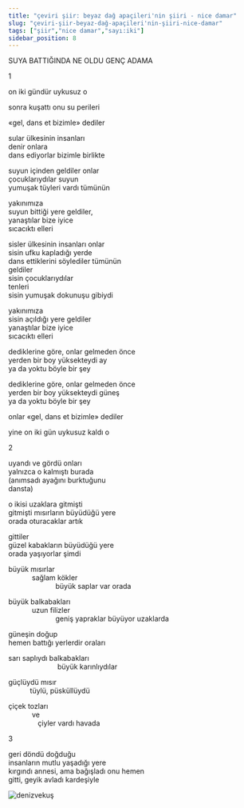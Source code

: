 ```yaml
---
title: "çeviri şiir: beyaz dağ apaçileri'nin şiiri - nice damar"
slug: "çeviri-şiir-beyaz-dağ-apaçileri'nin-şiiri-nice-damar"
tags: ["şiir","nice damar","sayı:iki"]
sidebar_position: 8
---
```


SUYA BATTIĞINDA NE OLDU GENÇ ADAMA

1

on iki gündür uykusuz o

sonra kuşattı onu su perileri

«gel, dans et bizimle» dediler

sular ülkesinin insanları\
denir onlara\
dans ediyorlar bizimle birlikte

suyun içinden geldiler onlar\
çocuklarıydılar suyun\
yumuşak tüyleri vardı tümünün

yakınımıza\
suyun bittiği yere geldiler,\
yanaştılar bize iyice\
sıcacıktı elleri

sisler ülkesinin insanları onlar\
sisin ufku kapladığı yerde\
dans ettiklerini söylediler tümünün\
geldiler\
sisin çocuklarıydılar\
tenleri\
sisin yumuşak dokunuşu gibiydi

yakınımıza\
sisin açıldığı yere geldiler\
yanaştılar bize iyice\
sıcacıktı elleri

dediklerine göre, onlar gelmeden önce\
yerden bir boy yüksekteydi ay\
ya da yoktu böyle bir şey

dediklerine göre, onlar gelmeden önce\
yerden bir boy yüksekteydi güneş\
ya da yoktu böyle bir şey

onlar «gel, dans et bizimle» dediler

yine on iki gün uykusuz kaldı o

2

uyandı ve gördü onları\
yalnızca o kalmıştı burada\
(anımsadı ayağını burktuğunu\
dansta)

o ikisi uzaklara gitmişti\
gitmişti mısırların büyüdüğü yere\
orada oturacaklar artık

gittiler\
güzel kabakların büyüdüğü yere\
orada yaşıyorlar şimdi

büyük mısırlar\
            sağlam kökler\
                        büyük saplar var orada

büyük balkabakları\
            uzun filizler\
                        geniş yapraklar büyüyor uzaklarda

güneşin doğup\
hemen battığı yerlerdir oraları

sarı saplıydı balkabakları\
                         büyük karınlıydılar

güçlüydü mısır\
           tüylü, püsküllüydü

çiçek tozları\
            ve\
               çiyler vardı havada

3

geri döndü doğduğu\
insanların mutlu yaşadığı yere\
kırgındı annesi, ama bağışladı onu hemen\
gitti, geyik avladı kardeşiyle

![denizvekuş](/img/ky02_10_zaferyalcinpinar.jpg)


